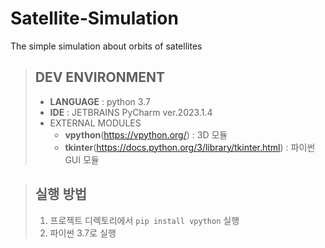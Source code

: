 # Satellite-Simulation
The simple simulation about orbits of satellites
>## DEV ENVIRONMENT
>* __LANGUAGE__ : python 3.7
>* __IDE__ : JETBRAINS PyCharm ver.2023.1.4
>* EXTERNAL MODULES
>    * __vpython__(https://vpython.org/) : 3D 모듈
>    * __tkinter__(https://docs.python.org/3/library/tkinter.html) : 파이썬 GUI 모듈

>## 실행 방법
>1. 프로젝트 디렉토리에서 ```pip install vpython``` 실행
>2. 파이썬 3.7로 실행
